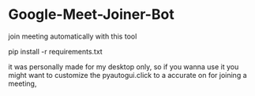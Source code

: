 # Google-Meet-Joiner-Bot
join meeting automatically with this tool

pip install -r requirements.txt


it was personally made for my desktop only, so if you wanna use it you might want to customize the pyautogui.click to a accurate on for joining a meeting, 
